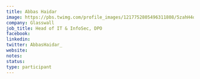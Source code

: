 ```yaml
---
title: Abbas Haidar
image: https://pbs.twimg.com/profile_images/1217752805496311808/5zahH4ox_400x400.jpg
company: Glasswall
job_title: Head of IT & InfoSec, DPO
facebook:
linkedin: 
twitter: AbbasHaidar_
website:
notes:
status: 
type: participant
---
```


<!-- put more details about participant here -->
